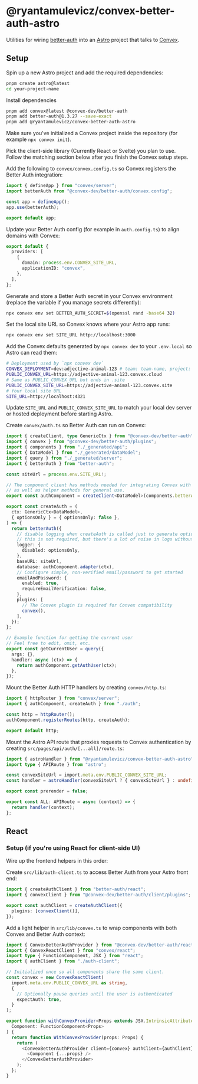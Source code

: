 # @ryantamulevicz/convex-better-auth-astro

Utilities for wiring [better-auth](https://github.com/better-auth/better-auth) into an [Astro](https://astro.build/) project that talks to [Convex](https://convex.dev/).

## Setup

Spin up a new Astro project and add the required dependencies:

```bash
pnpm create astro@latest
cd your-project-name
```
Install dependencies
```bash
pnpm add convex@latest @convex-dev/better-auth
pnpm add better-auth@1.3.27 --save-exact
pnpm add @ryantamulevicz/convex-better-auth-astro
```

Make sure you've initialized a Convex project inside the repository (for example `npx convex init`).

Pick the client-side library (Currently React or Svelte) you plan to use. Follow the matching section below after you finish the Convex setup steps.

Add the following to `convex/convex.config.ts` so Convex registers the Better Auth integration:

```ts
import { defineApp } from "convex/server";
import betterAuth from "@convex-dev/better-auth/convex.config";

const app = defineApp();
app.use(betterAuth);

export default app;
```

Update your Better Auth config (for example in `auth.config.ts`) to align domains with Convex:

```ts
export default {
  providers: [
    {
      domain: process.env.CONVEX_SITE_URL,
      applicationID: "convex",
    },
  ],
};
```

Generate and store a Better Auth secret in your Convex environment (replace the variable if you manage secrets differently):

```bash
npx convex env set BETTER_AUTH_SECRET=$(openssl rand -base64 32)
```

Set the local site URL so Convex knows where your Astro app runs:

```bash
npx convex env set SITE_URL http://localhost:3000
```

Add the Convex defaults generated by `npx convex dev` to your `.env.local` so Astro can read them:

```bash
# Deployment used by `npx convex dev`
CONVEX_DEPLOYMENT=dev:adjective-animal-123 # team: team-name, project: project-name
PUBLIC_CONVEX_URL=https://adjective-animal-123.convex.cloud
# Same as PUBLIC_CONVEX_URL but ends in .site
PUBLIC_CONVEX_SITE_URL=https://adjective-animal-123.convex.site
# Your local site URL
SITE_URL=http://localhost:4321
```

Update `SITE_URL` and `PUBLIC_CONVEX_SITE_URL` to match your local dev server or hosted deployment before starting Astro.

Create `convex/auth.ts` so Better Auth can run on Convex:

```ts
import { createClient, type GenericCtx } from "@convex-dev/better-auth";
import { convex } from "@convex-dev/better-auth/plugins";
import { components } from "./_generated/api";
import { DataModel } from "./_generated/dataModel";
import { query } from "./_generated/server";
import { betterAuth } from "better-auth";

const siteUrl = process.env.SITE_URL!;

// The component client has methods needed for integrating Convex with Better Auth,
// as well as helper methods for general use.
export const authComponent = createClient<DataModel>(components.betterAuth);

export const createAuth = (
  ctx: GenericCtx<DataModel>,
  { optionsOnly } = { optionsOnly: false },
) => {
  return betterAuth({
    // disable logging when createAuth is called just to generate options.
    // this is not required, but there's a lot of noise in logs without it.
    logger: {
      disabled: optionsOnly,
    },
    baseURL: siteUrl,
    database: authComponent.adapter(ctx),
    // Configure simple, non-verified email/password to get started
    emailAndPassword: {
      enabled: true,
      requireEmailVerification: false,
    },
    plugins: [
      // The Convex plugin is required for Convex compatibility
      convex(),
    ],
  });
};

// Example function for getting the current user
// Feel free to edit, omit, etc.
export const getCurrentUser = query({
  args: {},
  handler: async (ctx) => {
    return authComponent.getAuthUser(ctx);
  },
});
```

Mount the Better Auth HTTP handlers by creating `convex/http.ts`:

```ts
import { httpRouter } from "convex/server";
import { authComponent, createAuth } from "./auth";

const http = httpRouter();
authComponent.registerRoutes(http, createAuth);

export default http;
```
Mount the Astro API route that proxies requests to Convex authentication by creating `src/pages/api/auth/[...all]/route.ts`:

```ts
import { astroHandler } from "@ryantamulevicz/convex-better-auth-astro";
import type { APIRoute } from "astro";

const convexSiteUrl = import.meta.env.PUBLIC_CONVEX_SITE_URL;
const handler = astroHandler(convexSiteUrl ? { convexSiteUrl } : undefined);

export const prerender = false;

export const ALL: APIRoute = async (context) => {
  return handler(context);
};
```

## React

### Setup (if you're using React for client-side UI)

Wire up the frontend helpers in this order:

Create `src/lib/auth-client.ts` to access Better Auth from your Astro front end:

```ts
import { createAuthClient } from "better-auth/react";
import { convexClient } from "@convex-dev/better-auth/client/plugins";

export const authClient = createAuthClient({
  plugins: [convexClient()],
});
```

Add a light helper in `src/lib/convex.ts` to wrap components with both Convex and Better Auth context:

```ts
import { ConvexBetterAuthProvider } from "@convex-dev/better-auth/react";
import { ConvexReactClient } from "convex/react";
import type { FunctionComponent, JSX } from "react";
import { authClient } from "./auth-client";

// Initialized once so all components share the same client.
const convex = new ConvexReactClient(
  import.meta.env.PUBLIC_CONVEX_URL as string,
  {
    // Optionally pause queries until the user is authenticated
    expectAuth: true,
  }
);

export function withConvexProvider<Props extends JSX.IntrinsicAttributes>(
  Component: FunctionComponent<Props>
) {
  return function WithConvexProvider(props: Props) {
    return (
      <ConvexBetterAuthProvider client={convex} authClient={authClient}>
        <Component {...props} />
      </ConvexBetterAuthProvider>
    );
  };
}
```

